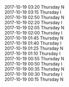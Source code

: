 2017-10-19 03:20 Thursday  N  
2017-10-19 03:15 Thursday  I  
2017-10-19 02:50 Thursday  N  
2017-10-19 02:20 Thursday  I  
2017-10-19 02:05 Thursday  N  
2017-10-19 02:00 Thursday  I  
2017-10-19 01:45 Thursday  N  
2017-10-19 01:40 Thursday  I  
2017-10-19 01:25 Thursday  N  
2017-10-19 01:10 Thursday  I  
2017-10-19 00:55 Thursday  N  
2017-10-19 00:50 Thursday  I  
2017-10-19 00:35 Thursday  N  
2017-10-19 00:30 Thursday  I  
2017-10-19 00:15 Thursday  N  
